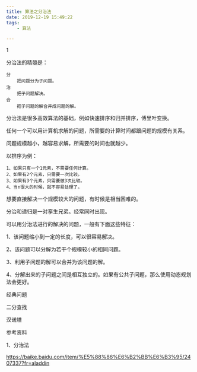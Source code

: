 ```yaml
---
title: 算法之分治法
date: 2019-12-19 15:49:22
tags:
	- 算法

---
```


1

分治法的精髓是：

```
分
	把问题分为子问题。
治
	把子问题解决。
合
	把子问题的解合并成问题的解。
```

分治法是很多高效算法的基础，例如快速排序和归并排序，傅里叶变换。



任何一个可以用计算机求解的问题，所需要的计算时间都跟问题的规模有关系。

问题规模越小，越容易求解，所需要的时间也就越少。

以排序为例：

```
1、如果只有一个1元素，不需要任何计算。
2、如果有2个元素，只需要一次比较。
3、如果有3个元素，只需要做3次比较。
4、当n很大的时候，就不容易处理了。
```

想要直接解决一个规模较大的问题，有时候是相当困难的。



分治和递归是一对孪生兄弟。经常同时出现。



可以用分治法进行的解决的问题，一般有下面这些特征：

1、该问题缩小到一定的长度，可以很容易解决。

2、该问题可以分解为若干个规模较小的相同问题。

3、利用子问题的解可以合并为该问题的解。

4、分解出来的子问题之间是相互独立的。如果有公共子问题，那么使用动态规划法会更好。



经典问题

二分查找

汉诺塔





参考资料

1、分治法

https://baike.baidu.com/item/%E5%88%86%E6%B2%BB%E6%B3%95/2407337?fr=aladdin
